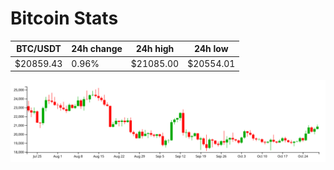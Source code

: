 # Bitcoin Stats

BTC/USDT|24h change|24h high|24h low|
|---|---|---|---|
|$20859.43|0.96%|$21085.00|$20554.01|

<img src="./chart.svg">
